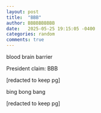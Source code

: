 ```yaml
---
layout: post
title:  "BBB"
author: BBBBBBBBBB
date:   2025-05-25 19:15:05 -0400
categories: random
comments: true
---
```

blood brain barrier

President claim: BBB

[redacted to keep pg]

bing bong bang

[redacted to keep pg]
